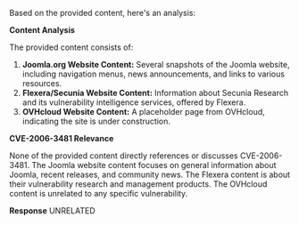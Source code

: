 Based on the provided content, here's an analysis:

**Content Analysis**

The provided content consists of:

1.  **Joomla.org Website Content:** Several snapshots of the Joomla website, including navigation menus, news announcements, and links to various resources.
2.  **Flexera/Secunia Website Content:** Information about Secunia Research and its vulnerability intelligence services, offered by Flexera.
3.  **OVHcloud Website Content:**  A placeholder page from OVHcloud, indicating the site is under construction.

**CVE-2006-3481 Relevance**

None of the provided content directly references or discusses CVE-2006-3481. The Joomla website content focuses on general information about Joomla, recent releases, and community news. The Flexera content is about their vulnerability research and management products. The OVHcloud content is unrelated to any specific vulnerability.

**Response**
UNRELATED
